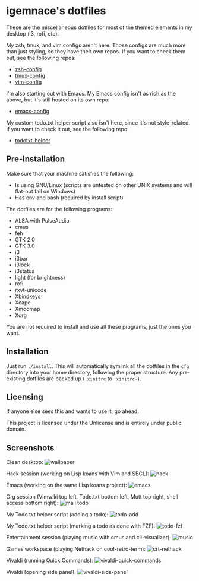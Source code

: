 # igemnace's dotfiles

These are the miscellaneous dotfiles for most of the themed elements in my
desktop (i3, rofi, etc).

My zsh, tmux, and vim configs aren't here. Those configs are much more than just
styling, so they have their own repos. If you want to check them out, see the
following repos:

- [zsh-config](https://github.com/igemnace/zsh-config)
- [tmux-config](https://github.com/igemnace/tmux-config)
- [vim-config](https://github.com/igemnace/vim-config)

I'm also starting out with Emacs. My Emacs config isn't as rich as the above,
but it's still hosted on its own repo:

- [emacs-config](https://github.com/igemnace/emacs-config)

My custom todo.txt helper script also isn't here, since it's not style-related.
If you want to check it out, see the following repo:

- [todotxt-helper](https://github.com/igemnace/todotxt-helper)

## Pre-Installation

Make sure that your machine satisfies the following:

- Is using GNU/Linux (scripts are untested on other UNIX systems and will
  flat-out fail on Windows)
- Has env and bash (required by install script)

The dotfiles are for the following programs:

- ALSA with PulseAudio
- cmus
- feh
- GTK 2.0
- GTK 3.0
- i3
- i3bar
- i3lock
- i3status
- light (for brightness)
- rofi
- rxvt-unicode
- Xbindkeys
- Xcape
- Xmodmap
- Xorg

You are not required to install and use all these programs, just the ones you
want.

## Installation

Just run `./install`. This will automatically symlink all the dotfiles in the
`cfg` directory into your home directory, following the proper structure. Any
pre-existing dotfiles are backed up (`.xinitrc` to `.xinitrc~`).

## Licensing

If anyone else sees this and wants to use it, go ahead.

This project is licensed under the Unlicense and is entirely under public
domain.

## Screenshots

Clean desktop:
![wallpaper](https://user-images.githubusercontent.com/22214206/30312744-63cfe37c-97cd-11e7-8a8c-4951465b8994.png)

Hack session (working on Lisp koans with Vim and SBCL):
![hack](https://user-images.githubusercontent.com/22214206/30312735-6392309a-97cd-11e7-9a79-a93b06223ac2.png)

Emacs (working on the same Lisp koans project):
![emacs](https://user-images.githubusercontent.com/22214206/30312734-63920a48-97cd-11e7-845d-26b498e83ce0.png)

Org session (Vimwiki top left, Todo.txt bottom left, Mutt top right, shell
access bottom right):
![mail todo](https://user-images.githubusercontent.com/22214206/30312738-6394ca58-97cd-11e7-8b19-47e4ec83a775.png)

My Todo.txt helper script (adding a todo):
![todo-add](https://user-images.githubusercontent.com/22214206/30312743-63cb43bc-97cd-11e7-8106-ca5696eefae8.png)

My Todo.txt helper script (marking a todo as done with FZF):
![todo-fzf](https://user-images.githubusercontent.com/22214206/30312742-63ca4520-97cd-11e7-8d1c-e8bbf31ff9a7.png)

Entertainment session (playing music with cmus and cli-visualizer):
![music](https://user-images.githubusercontent.com/22214206/30312739-63a6c7bc-97cd-11e7-9980-03b773a78dbe.png)

Games workspace (playing Nethack on cool-retro-term):
![crt-nethack](https://user-images.githubusercontent.com/22214206/30312736-63929dc8-97cd-11e7-8129-adf3b95e514f.png)

Vivaldi (running Quick Commands):
![vivaldi-quick-commands](https://user-images.githubusercontent.com/22214206/30312741-63c9fdfe-97cd-11e7-9390-86747399c1dc.png)

Vivaldi (opening side panel):
![vivaldi-side-panel](https://user-images.githubusercontent.com/22214206/30312740-63c9bd1c-97cd-11e7-82b1-871a0ad34b95.png)
